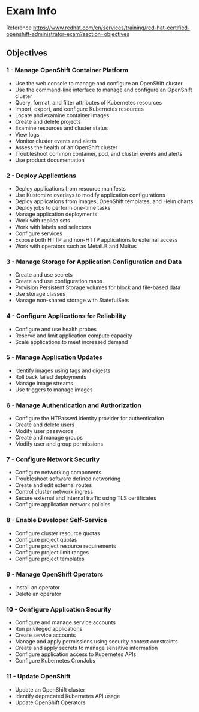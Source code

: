 # Exam Info

Reference <https://www.redhat.com/en/services/training/red-hat-certified-openshift-administrator-exam?section=objectives>

## Objectives

### 1 - Manage OpenShift Container Platform

* Use the web console to manage and configure an OpenShift cluster
* Use the command-line interface to manage and configure an OpenShift cluster
* Query, format, and filter attributes of Kubernetes resources
* Import, export, and configure Kubernetes resources
* Locate and examine container images
* Create and delete projects
* Examine resources and cluster status
* View logs
* Monitor cluster events and alerts
* Assess the health of an OpenShift cluster
* Troubleshoot common container, pod, and cluster events and alerts
* Use product documentation

### 2 - Deploy Applications

* Deploy applications from resource manifests
* Use Kustomize overlays to modify application configurations
* Deploy applications from images, OpenShift templates, and Helm charts
* Deploy jobs to perform one-time tasks
* Manage application deployments
* Work with replica sets
* Work with labels and selectors
* Configure services
* Expose both HTTP and non-HTTP applications to external access
* Work with operators such as MetalLB and Multus

### 3 - Manage Storage for Application Configuration and Data

* Create and use secrets
* Create and use configuration maps
* Provision Persistent Storage volumes for block and file-based data
* Use storage classes
* Manage non-shared storage with StatefulSets

### 4 - Configure Applications for Reliability

* Configure and use health probes
* Reserve and limit application compute capacity
* Scale applications to meet increased demand

### 5 - Manage Application Updates

* Identify images using tags and digests
* Roll back failed deployments
* Manage image streams
* Use triggers to manage images

### 6 - Manage Authentication and Authorization

* Configure the HTPasswd identity provider for authentication
* Create and delete users
* Modify user passwords
* Create and manage groups
* Modify user and group permissions

### 7 - Configure Network Security

* Configure networking components
* Troubleshoot software defined networking
* Create and edit external routes
* Control cluster network ingress
* Secure external and internal traffic using TLS certificates
* Configure application network policies

### 8 - Enable Developer Self-Service

* Configure cluster resource quotas
* Configure project quotas
* Configure project resource requirements
* Configure project limit ranges
* Configure project templates

### 9 - Manage OpenShift Operators

* Install an operator
* Delete an operator

### 10 - Configure Application Security

* Configure and manage service accounts
* Run privileged applications
* Create service accounts
* Manage and apply permissions using security context constraints
* Create and apply secrets to manage sensitive information
* Configure application access to Kubernetes APIs
* Configure Kubernetes CronJobs

### 11 - Update OpenShift

* Update an OpenShift cluster
* Identify deprecated Kubernetes API usage
* Update OpenShift Operators
